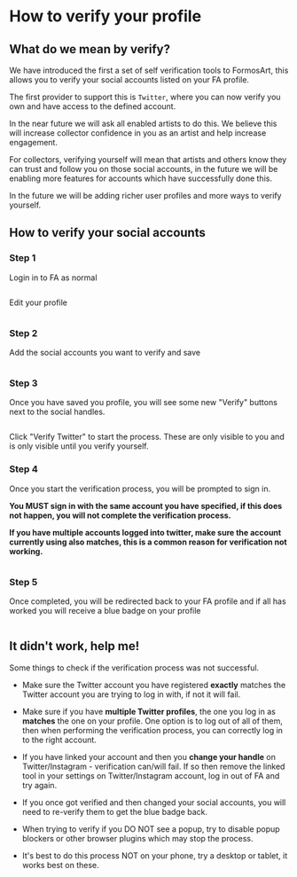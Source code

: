 # How to verify your profile

## What do we mean by verify?

We have introduced the first a set of self verification tools to FormosArt, this allows you to verify your 
social accounts listed on your FA profile.

The first provider to support this is `Twitter`, where you can now verify you own and have access to the defined account.

In the near future we will ask all enabled artists to do this. 
We believe this will increase collector confidence in you as an artist and help increase engagement. 

For collectors, verifying yourself will mean that artists and others know they can trust and follow you on those social accounts, 
in the future we will be enabling more features for accounts which have successfully done this. 

In the future we will be adding richer user profiles and more ways to verify yourself.

## How to verify your social accounts

### Step 1

Login in to FA as normal

<img :src="$withBase('/user-social-verification/login-button.png')">

Edit your profile

<img :src="$withBase('/user-social-verification/edit-profile.png')">

### Step 2

Add the social accounts you want to verify and save

<img :src="$withBase('/user-social-verification/social-fields.png')">

### Step 3

Once you have saved you profile, you will see some new "Verify" buttons next to the social handles.

<img :src="$withBase('/user-social-verification/verify-buttons.png')">

Click "Verify Twitter" to start the process. These are only visible to you and is only visible until you verify yourself.

### Step 4

Once you start the verification process, you will be prompted to sign in. 

**You MUST sign in with the same account you have specified, if this does not happen, you will not complete the verification process.**

**If you have multiple accounts logged into twitter, make sure the account currently using also matches, this is a common reason for verification not working.**

<img :src="$withBase('/user-social-verification/twitter-tool-auth.png')">

### Step 5

Once completed, you will be redirected back to your FA profile and if all has worked you will receive a blue badge on your profile

<img :src="$withBase('/user-social-verification/verified-account.png')">

## It didn't work, help me!

Some things to check if the verification process was not successful.

* Make sure the Twitter account you have registered **exactly** matches the Twitter account you are trying to log in with, if not it will fail.

* Make sure if you have **multiple Twitter profiles**, the one you log in as **matches** the one on your profile. 
  One option is to log out of all of them, then when performing the verification process, you can correctly log in to the right account.

* If you have linked your account and then you **change your handle** on Twitter/Instagram -
  verification can/will fail. If so then remove the linked tool in your settings on Twitter/Instagram account, log in out of FA and try again.

* If you once got verified and then changed your social accounts, you will need to re-verify them to get the blue badge back.

* When trying to verify if you DO NOT see a popup, try to disable popup blockers or other browser plugins which may stop the process.

* It's best to do this process NOT on your phone, try a desktop or tablet, it works best on these.
